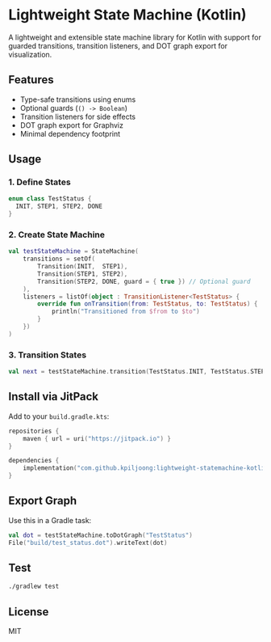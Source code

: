 # Lightweight State Machine (Kotlin)

A lightweight and extensible state machine library for Kotlin with support for guarded transitions, transition listeners, and DOT graph export for visualization.

## Features

- Type-safe transitions using enums
- Optional guards (`() -> Boolean`)
- Transition listeners for side effects
- DOT graph export for Graphviz
- Minimal dependency footprint

## Usage

### 1. Define States

```kotlin
enum class TestStatus {
  INIT, STEP1, STEP2, DONE
}
```

### 2. Create State Machine

```kotlin
val testStateMachine = StateMachine(
    transitions = setOf(
        Transition(INIT,  STEP1),
        Transition(STEP1, STEP2),
        Transition(STEP2, DONE, guard = { true }) // Optional guard
    ),
    listeners = listOf(object : TransitionListener<TestStatus> {
        override fun onTransition(from: TestStatus, to: TestStatus) {
            println("Transitioned from $from to $to")
        }
    })
)
```

### 3. Transition States

```kotlin
val next = testStateMachine.transition(TestStatus.INIT, TestStatus.STEP1)
```

## Install via JitPack

Add to your `build.gradle.kts`:

```kotlin
repositories {
    maven { url = uri("https://jitpack.io") }
}

dependencies {
    implementation("com.github.kpiljoong:lightweight-statemachine-kotlin:1.0.2")
}
```

## Export Graph

Use this in a Gradle task:

```kotlin
val dot = testStateMachine.toDotGraph("TestStatus")
File("build/test_status.dot").writeText(dot)
```

## Test

```bash
./gradlew test
```

## License

MIT
